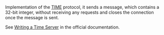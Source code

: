 Implementation of the [TIME](https://tools.ietf.org/html/rfc868) protocol, it sends a message, which contains a 
32-bit integer, without receiving any requests and closes the connection once the message is sent.

See [Writing a Time Server](https://netty.io/wiki/user-guide-for-4.x.html#wiki-h3-9) 
in the official documentation.  


